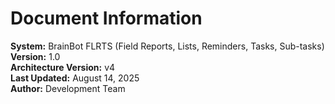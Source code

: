 # Document Information

**System:** BrainBot FLRTS (Field Reports, Lists, Reminders, Tasks, Sub-tasks)  
**Version:** 1.0  
**Architecture Version:** v4  
**Last Updated:** August 14, 2025  
**Author:** Development Team
